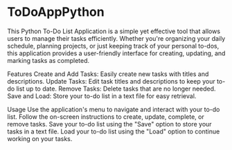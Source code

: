 # ToDoAppPython

This Python To-Do List Application is a simple yet effective tool that allows users to manage their tasks efficiently. Whether you're organizing your daily schedule, planning projects, or just keeping track of your personal to-dos, this application provides a user-friendly interface for creating, updating, and marking tasks as completed.

Features
Create and Add Tasks: Easily create new tasks with titles and descriptions.
Update Tasks: Edit task titles and descriptions to keep your to-do list up to date.
Remove Tasks: Delete tasks that are no longer needed.
Save and Load: Store your to-do list in a text file for easy retrieval.

Usage
Use the application's menu to navigate and interact with your to-do list.
Follow the on-screen instructions to create, update, complete, or remove tasks.
Save your to-do list using the "Save" option to store your tasks in a text file.
Load your to-do list using the "Load" option to continue working on your tasks.

